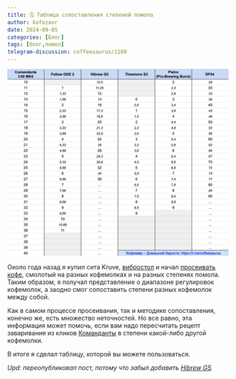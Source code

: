 ```yaml
---
title: 🗒 Таблица сопоставления степеней помола
author: kofezavr
date: 2024-09-05
categories: [Блог]
tags: [блог,помол]
telegram-discussion: coffeesaurus/1160
--- 
```

![Таблица сопоставления степеней помола](/assets/img/posts/24/09/grinders.jpg)

Около года назад я купил сита Kruve, [вибростол](https://t.me/coffeesaurus/725) и начал [просеивать кофе](https://t.me/coffeesaurus/1118), смолотый на разных кофемолках и на разных степенях помола. Таким образом, я получал представление о диапазоне регулировок кофемолок, а заодно смог сопоставить степени разных кофемолок между собой. 

Как в самом процессе просеивания, так и методике сопоставления, конечно же, есть множество неточностей. Но все равно, эта информация может помочь, если вам надо пересчитать рецепт заваривания из кликов [Команданты](https://t.me/coffeesaurus/851) в степени какой-либо другой кофемолки.

В итоге я сделал таблицу, которой вы можете пользоваться.

*Upd: переопубликовал пост, потому что забыл добавить [Hibrew G5](https://t.me/coffeesaurus/1043).*